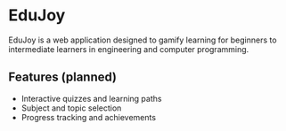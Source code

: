 # EduJoy

EduJoy is a web application designed to gamify learning for beginners to intermediate learners in engineering and computer programming.

## Features (planned)

- Interactive quizzes and learning paths
- Subject and topic selection
- Progress tracking and achievements
